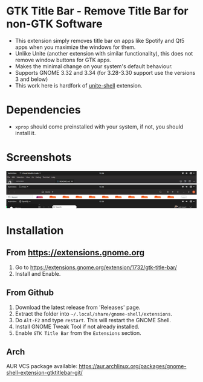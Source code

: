 # GTK Title Bar - Remove Title Bar for non-GTK Software
- This extension simply removes title bar on apps like Spotify and Qt5 apps when you maximize the windows for them.
- Unlike Unite (another extension with similar functionality), this does not remove window buttons for GTK apps.
- Makes the minimal change on your system's default behaviour.
- Supports GNOME 3.32 and 3.34 (for 3.28-3.30 support use the versions 3 and below)
- This work here is hardfork of [unite-shell](https://github.com/hardpixel/unite-shell) extension. 

# Dependencies
- `xprop` should come preinstalled with your system, if not, you should install it.

# Screenshots
[<img src="ss_1.png">](ss_1.png)
[<img src="ss_2.png">](ss_2.png)
[<img src="ss_3.png" >](ss_3.png)

# Installation

## From https://extensions.gnome.org

1. Go to https://extensions.gnome.org/extension/1732/gtk-title-bar/
2. Install and Enable.

## From Github

1. Download the latest release from 'Releases' page.
2. Extract the folder into `~/.local/share/gnome-shell/extensions`.
3. Do `Alt-F2` and  type `restart`. This will restart the GNOME Shell.
4. Install GNOME Tweak Tool if not already installed.
5. Enable `GTK Title Bar` from the `Extensions` section.

## Arch
AUR VCS package available: https://aur.archlinux.org/packages/gnome-shell-extension-gtktitlebar-git/
